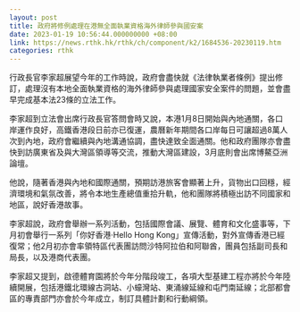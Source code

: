 ```yaml
---
layout: post
title: 政府將修例處理在港無全面執業資格海外律師參與國安案
date: 2023-01-19 10:56:44.000000000 +08:00
link: https://news.rthk.hk/rthk/ch/component/k2/1684536-20230119.htm
categories: rthk
---
```


行政長官李家超展望今年的工作時說，政府會盡快就《法律執業者條例》提出修訂，處理沒有本地全面執業資格的海外律師參與處理國家安全案件的問題，並會盡早完成基本法23條的立法工作。

李家超到立法會出席行政長官答問會時又說，本港1月8日開始與內地通關，各口岸運作良好，高鐵香港段日前亦已復運，農曆新年期間各口岸每日可讓超過8萬人次到內地，政府會繼續與內地溝通協調，盡快達致全面通關。他和政府團隊亦會盡快到訪廣東省及與大灣區領導等交流，推動大灣區建設，3月底則會出席博鰲亞洲論壇。

他說，隨著香港與內地和國際通關，預期訪港旅客會顯著上升，貨物出口回穩，經濟環境和氣氛改善，將令本地生產總值重拾升軌，他和團隊將積極出訪不同國家和地區，說好香港故事。

李家超說，政府會舉辦一系列活動，包括國際會議、展覽、體育和文化盛事等，下月初會舉行一系列「你好香港‧Hello Hong Kong」宣傳活動，對外宣傳香港已經復常；他2月初亦會率領特區代表團訪問沙特阿拉伯和阿聯酋，團員包括副司長和局長，以及港商代表團。

李家超又提到，啟德體育園將於今年分階段竣工，各項大型基建工程亦將於今年陸續開展，包括港鐵北環線古洞站、小蠔灣站、東涌線延線和屯門南延線；北部都會區的專責部門亦會於今年成立，制訂具體計劃和行動綱領。
